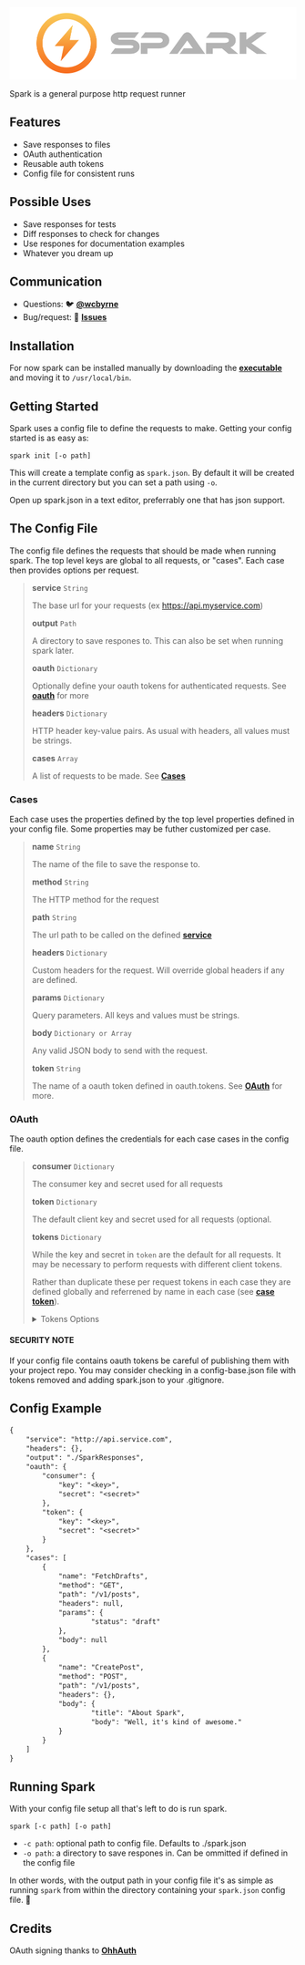 ![Spark](https://raw.githubusercontent.com/WCByrne/Spark/master/img/header.png "Spark")

Spark is a general purpose http request runner

##  Features
* Save responses to files
* OAuth authentication
* Reusable auth tokens
* Config file for consistent runs


## Possible Uses
* Save responses for tests
* Diff responses to check for changes
* Use respones for documentation examples
* Whatever you dream up

## Communication
* Questions: 🐦 **[@wcbyrne](https://twitter.com/wcbyrne/)**
* Bug/request: 📝 **[Issues](https://github.com/WCByrne/Spark/issues)**


## Installation

For now spark can be installed manually by downloading the **[executable](https://github.com/WCByrne/Spark/releases/download/0.1/spark.zip)** and moving it to `/usr/local/bin`.

## Getting Started

Spark uses a config file to define the requests to make. Getting your config started is as easy as:

```
spark init [-o path]
```
This will create a template config as `spark.json`. By default it will be created in the current directory but you can set a path using `-o`.

Open up spark.json in a text editor, preferrably one that has json support. 

## The Config File

The config file defines the requests that should be made when running spark. The top level keys are global to all requests, or "cases". Each case then provides options per request.

> <a name="service"></a>
> **service** `String`
> 
> The base url for your requests (ex https://api.myservice.com)
> 
> **output** `Path`
> 
> A directory to save respones to. This can also be set when running spark later.
> 
> **oauth** `Dictionary` 
> 
> Optionally define your oauth tokens for authenticated requests. See **[oauth](#oauth)** for more
> 
> **headers** `Dictionary`
> 
> HTTP header key-value pairs. As usual with headers, all values must be strings.
> 
> **cases** `Array`
> 
> A list of requests to be made. See **[Cases](#cases)**


<a name="cases"></a>
### Cases

Each case uses the properties defined by the top level properties defined in your config file. Some properties may be futher customized per case.

> **name** `String`
> 
> The name of the file to save the response to.
> 
> **method** `String`
> 
> The HTTP method for the request
> 
> **path** `String`
> 
> The url path to be called on the defined **[service](#service)**
> 
> **headers** `Dictionary`
> 
> Custom headers for the request. Will override global headers if any are defined.
> 
> **params** `Dictionary`
> 
> Query parameters. All keys and values must be strings.
> 
> **body** `Dictionary or Array`
> 
> Any valid JSON body to send with the request.
> 
> <a name="case-token"></a>
> **token** `String`
> 
> The name of a oauth token defined in oauth.tokens. See **[OAuth](#oauth)** for more.

<a name="oauth"></a>
### OAuth

The oauth option defines the credentials for each case cases in the config file.  

> **consumer** `Dictionary`
> 
> The consumer key and secret used for all requests
> 
> **token** `Dictionary`
> 
> The default client key and secret used for all requests (optional.
> 
> **tokens** `Dictionary`
> 
> While the key and secret in `token` are the default for all requests. It may be necessary to perform requests with different client tokens.
> 
> Rather than duplicate these per request tokens in each case they are defined globally and referrened by name in each case (see **[case token](#case-token)**).
> 
>
> <details>
> <summary>Tokens Options</summary>
> 
> ```json
> {
> 	"consumer": { },
> 	"token": { },
> 	"tokens": {
> 		"user-1" : {
> 			"key" : "<key-for-user-1>",
> 			"secret": "<secret-for-user-1>"
> 		},
> 		"user-2": {
> 			"key": "<key-for-user-2>",
> 			"secret": "<secret-for-user-2>"
> 		}
> 	}
> }
> ```
> </details>


#### SECURITY NOTE 
If your config file contains oauth tokens be careful of publishing them with your project repo. You may consider checking in a config-base.json file with tokens removed and adding spark.json to your .gitignore. 

## Config Example

```
{
    "service": "http://api.service.com",
    "headers": {},
    "output": "./SparkResponses",
    "oauth": {
        "consumer": {
            "key": "<key>",
            "secret": "<secret>"
        },
        "token": {
            "key": "<key>",
            "secret": "<secret>"
        }
    },
    "cases": [
        {
            "name": "FetchDrafts",
            "method": "GET",
            "path": "/v1/posts",
            "headers": null,
            "params": {
            		"status": "draft"
            },
            "body": null
        },
        {
            "name": "CreatePost",
            "method": "POST",
            "path": "/v1/posts",
            "headers": {},
            "body": {
            		"title": "About Spark",
            		"body": "Well, it's kind of awesome."
            }
        }
    ]
}
```


## Running Spark

With your config file setup all that's left to do is run spark.

```
spark [-c path] [-o path]
```
* `-c path`: optional path to config file. Defaults to ./spark.json
* `-o path`: a directory to save respones in. Can be ommitted if defined in the config file

In other words, with the output path in your config file it's as simple as running `spark` from within the directory containing your `spark.json` config file. 🎉


## Credits

OAuth signing thanks to **[OhhAuth](https://github.com/mw99/OhhAuth)**
